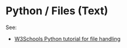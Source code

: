 # Python / Files (Text) #

See:

* [W3Schools Python tutorial for file handling](https://www.w3schools.com/python/python_file_handling.asp)
